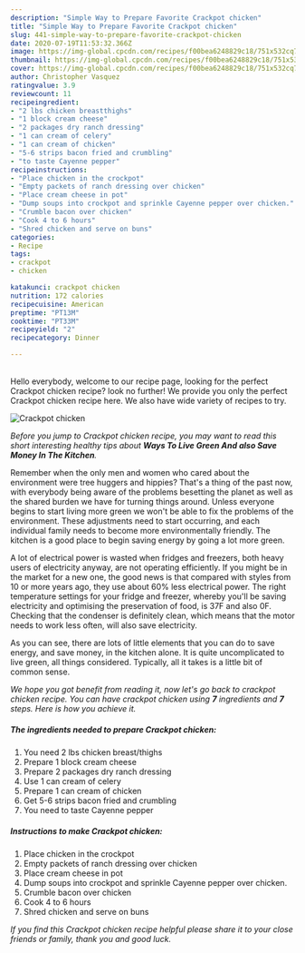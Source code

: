```yaml
---
description: "Simple Way to Prepare Favorite Crackpot chicken"
title: "Simple Way to Prepare Favorite Crackpot chicken"
slug: 441-simple-way-to-prepare-favorite-crackpot-chicken
date: 2020-07-19T11:53:32.366Z
image: https://img-global.cpcdn.com/recipes/f00bea6248829c18/751x532cq70/crackpot-chicken-recipe-main-photo.jpg
thumbnail: https://img-global.cpcdn.com/recipes/f00bea6248829c18/751x532cq70/crackpot-chicken-recipe-main-photo.jpg
cover: https://img-global.cpcdn.com/recipes/f00bea6248829c18/751x532cq70/crackpot-chicken-recipe-main-photo.jpg
author: Christopher Vasquez
ratingvalue: 3.9
reviewcount: 11
recipeingredient:
- "2 lbs chicken breastthighs"
- "1 block cream cheese"
- "2 packages dry ranch dressing"
- "1 can cream of celery"
- "1 can cream of chicken"
- "5-6 strips bacon fried and crumbling"
- "to taste Cayenne pepper"
recipeinstructions:
- "Place chicken in the crockpot"
- "Empty packets of ranch dressing over chicken"
- "Place cream cheese in pot"
- "Dump soups into crockpot and sprinkle Cayenne pepper over chicken."
- "Crumble bacon over chicken"
- "Cook 4 to 6 hours"
- "Shred chicken and serve on buns"
categories:
- Recipe
tags:
- crackpot
- chicken

katakunci: crackpot chicken 
nutrition: 172 calories
recipecuisine: American
preptime: "PT13M"
cooktime: "PT33M"
recipeyield: "2"
recipecategory: Dinner

---
```

<br>
Hello everybody, welcome to our recipe page, looking for the perfect Crackpot chicken recipe? look no further! We provide you only the perfect Crackpot chicken recipe here. We also have wide variety of recipes to try.
<br>


![Crackpot chicken](https://img-global.cpcdn.com/recipes/f00bea6248829c18/751x532cq70/crackpot-chicken-recipe-main-photo.jpg)

<i>Before you jump to Crackpot chicken recipe, you may want to read this short interesting healthy tips about 
<strong>Ways To Live Green And also Save Money In The Kitchen</strong>.</i>
</br>

Remember when the only men and women who cared about the environment were tree huggers and hippies? That's a thing of the past now, with everybody being aware of the problems besetting the planet as well as the shared burden we have for turning things around. Unless everyone begins to start living more green we won't be able to fix the problems of the environment. These adjustments need to start occurring, and each individual family needs to become more environmentally friendly. The kitchen is a good place to begin saving energy by going a lot more green.

A lot of electrical power is wasted when fridges and freezers, both heavy users of electricity anyway, are not operating efficiently. If you might be in the market for a new one, the good news is that compared with styles from 10 or more years ago, they use about 60% less electrical power. The right temperature settings for your fridge and freezer, whereby you'll be saving electricity and optimising the preservation of food, is 37F and also 0F. Checking that the condenser is definitely clean, which means that the motor needs to work less often, will also save electricity.

As you can see, there are lots of little elements that you can do to save energy, and save money, in the kitchen alone. It is quite uncomplicated to live green, all things considered. Typically, all it takes is a little bit of common sense.


<i>We hope you got benefit from reading it, now let's go back to crackpot chicken recipe. You can have crackpot chicken using <strong>7</strong> ingredients and <strong>7</strong> steps. Here is how you achieve it.
</i>

##### The ingredients needed to prepare Crackpot chicken:

1. You need 2 lbs chicken breast/thighs
1. Prepare 1 block cream cheese
1. Prepare 2 packages dry ranch dressing
1. Use 1 can cream of celery
1. Prepare 1 can cream of chicken
1. Get 5-6 strips bacon fried and crumbling
1. You need to taste Cayenne pepper


##### Instructions to make Crackpot chicken:

1. Place chicken in the crockpot
1. Empty packets of ranch dressing over chicken
1. Place cream cheese in pot
1. Dump soups into crockpot and sprinkle Cayenne pepper over chicken.
1. Crumble bacon over chicken
1. Cook 4 to 6 hours
1. Shred chicken and serve on buns


<i>If you find this Crackpot chicken recipe helpful please share it to your close friends or family, thank you and good luck.</i>

